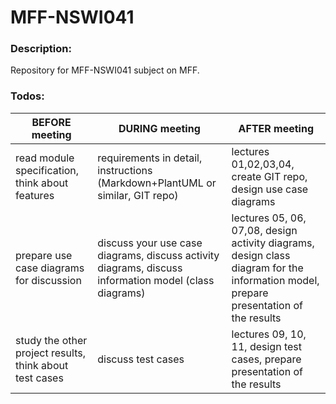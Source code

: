 # MFF-NSWI041

### Description:

Repository for MFF-NSWI041 subject on MFF.

### Todos:

| BEFORE meeting                                          | DURING meeting                                                                                        | AFTER meeting                                                                                                                         |
|---------------------------------------------------------|-------------------------------------------------------------------------------------------------------|---------------------------------------------------------------------------------------------------------------------------------------|
| read module specification, think about features         | requirements in detail, instructions (Markdown+PlantUML or similar, GIT repo)                         | lectures 01,02,03,04, create GIT repo, design use case diagrams                                                                       |
| prepare use case diagrams for discussion                | discuss your use case diagrams, discuss activity diagrams, discuss information model (class diagrams) | lectures 05, 06, 07,08, design activity diagrams, design class diagram for the information model, prepare presentation of the results |
| study the other project results, think about test cases | discuss test cases                                                                                    | lectures 09, 10, 11, design test cases, prepare presentation of the results                                                           |